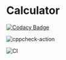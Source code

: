 # Calculator

[![Codacy Badge](https://api.codacy.com/project/badge/Grade/a2686546018b45409e79295313d3decd)](https://app.codacy.com/gh/99002769/Calculator?utm_source=github.com&utm_medium=referral&utm_content=99002769/Calculator&utm_campaign=Badge_Grade)

![cppcheck-action](https://github.com/99002769/Calculator/workflows/cppcheck-action/badge.svg)

![CI](https://github.com/99002769/Calculator/workflows/CI/badge.svg)

